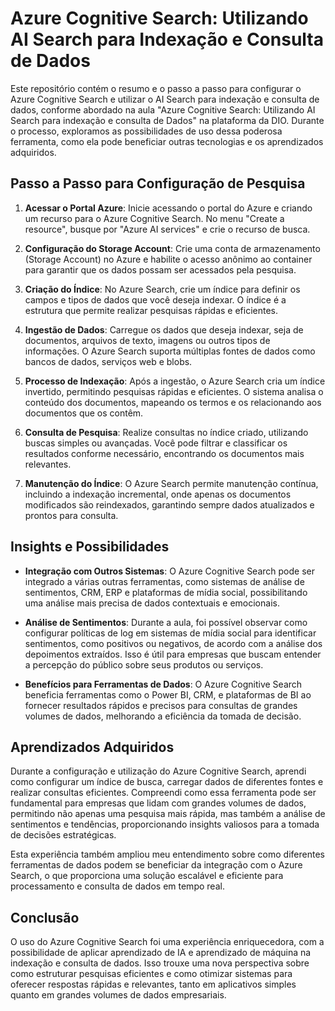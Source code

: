 # Azure Cognitive Search: Utilizando AI Search para Indexação e Consulta de Dados

Este repositório contém o resumo e o passo a passo para configurar o Azure Cognitive Search e utilizar o AI Search para indexação e consulta de dados, conforme abordado na aula "Azure Cognitive Search: Utilizando AI Search para indexação e consulta de Dados" na plataforma da DIO. Durante o processo, exploramos as possibilidades de uso dessa poderosa ferramenta, como ela pode beneficiar outras tecnologias e os aprendizados adquiridos.

## Passo a Passo para Configuração de Pesquisa

1. **Acessar o Portal Azure**: Inicie acessando o portal do Azure e criando um recurso para o Azure Cognitive Search. No menu "Create a resource", busque por "Azure AI services" e crie o recurso de busca.
   
2. **Configuração do Storage Account**: Crie uma conta de armazenamento (Storage Account) no Azure e habilite o acesso anônimo ao container para garantir que os dados possam ser acessados pela pesquisa.

3. **Criação do Índice**: No Azure Search, crie um índice para definir os campos e tipos de dados que você deseja indexar. O índice é a estrutura que permite realizar pesquisas rápidas e eficientes.

4. **Ingestão de Dados**: Carregue os dados que deseja indexar, seja de documentos, arquivos de texto, imagens ou outros tipos de informações. O Azure Search suporta múltiplas fontes de dados como bancos de dados, serviços web e blobs.

5. **Processo de Indexação**: Após a ingestão, o Azure Search cria um índice invertido, permitindo pesquisas rápidas e eficientes. O sistema analisa o conteúdo dos documentos, mapeando os termos e os relacionando aos documentos que os contêm.

6. **Consulta de Pesquisa**: Realize consultas no índice criado, utilizando buscas simples ou avançadas. Você pode filtrar e classificar os resultados conforme necessário, encontrando os documentos mais relevantes.

7. **Manutenção do Índice**: O Azure Search permite manutenção contínua, incluindo a indexação incremental, onde apenas os documentos modificados são reindexados, garantindo sempre dados atualizados e prontos para consulta.

## Insights e Possibilidades

- **Integração com Outros Sistemas**: O Azure Cognitive Search pode ser integrado a várias outras ferramentas, como sistemas de análise de sentimentos, CRM, ERP e plataformas de mídia social, possibilitando uma análise mais precisa de dados contextuais e emocionais.
  
- **Análise de Sentimentos**: Durante a aula, foi possível observar como configurar políticas de log em sistemas de mídia social para identificar sentimentos, como positivos ou negativos, de acordo com a análise dos depoimentos extraídos. Isso é útil para empresas que buscam entender a percepção do público sobre seus produtos ou serviços.

- **Benefícios para Ferramentas de Dados**: O Azure Cognitive Search beneficia ferramentas como o Power BI, CRM, e plataformas de BI ao fornecer resultados rápidos e precisos para consultas de grandes volumes de dados, melhorando a eficiência da tomada de decisão.

## Aprendizados Adquiridos

Durante a configuração e utilização do Azure Cognitive Search, aprendi como configurar um índice de busca, carregar dados de diferentes fontes e realizar consultas eficientes. Compreendi como essa ferramenta pode ser fundamental para empresas que lidam com grandes volumes de dados, permitindo não apenas uma pesquisa mais rápida, mas também a análise de sentimentos e tendências, proporcionando insights valiosos para a tomada de decisões estratégicas.

Esta experiência também ampliou meu entendimento sobre como diferentes ferramentas de dados podem se beneficiar da integração com o Azure Search, o que proporciona uma solução escalável e eficiente para processamento e consulta de dados em tempo real.

## Conclusão

O uso do Azure Cognitive Search foi uma experiência enriquecedora, com a possibilidade de aplicar aprendizado de IA e aprendizado de máquina na indexação e consulta de dados. Isso trouxe uma nova perspectiva sobre como estruturar pesquisas eficientes e como otimizar sistemas para oferecer respostas rápidas e relevantes, tanto em aplicativos simples quanto em grandes volumes de dados empresariais.
